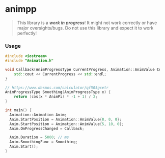 # animpp
> This library is a ***work in progress***! It might not work correctly or have major oversights/bugs. Do not use this library and expect it to work perfectly!

### Usage

```C++
#include <iostream>
#include "Animation.h"

void Callback(AnimProgressType CurrentProgress, Animation::AnimValue CurrentValue) {
    std::cout << CurrentProgress << std::endl;
}

// https://www.desmos.com/calculator/qf505gcetr
AnimProgressType Smoothing(AnimProgressType x) {
    return (cos(x * AnimPi) * -1 + 1) / 2;
}

int main() {
  Animation::Animation Anim;
  Anim.StartPosition = Animation::AnimValue{0, 0, 0};
  Anim.StartPosition = Animation::AnimValue{5, 10, 0};
  Anim.OnProgressChanged = Callback;

  Anim.Duration = 5000; // ms
  Anim.SmoothingFunc = Smoothing;
  Anim.Start();
}
```
